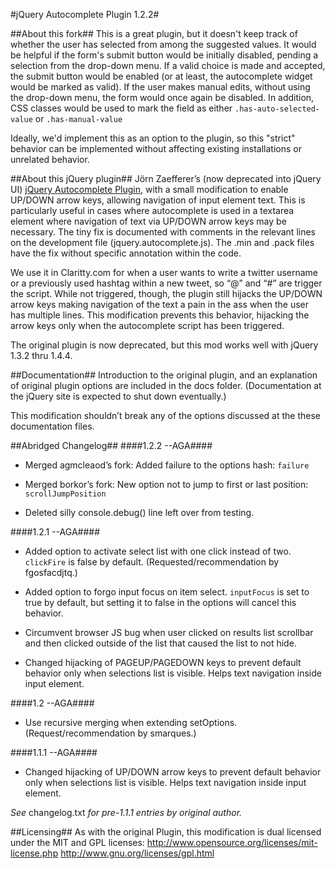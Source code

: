 #jQuery Autocomplete Plugin 1.2.2#

##About this fork##
This is a great plugin, but it doesn't keep track of whether the user has selected 
from among the suggested values. It would be helpful if the form's submit button would
be initially disabled, pending a selection from the drop-down menu. If a valid choice is made 
and accepted, the submit button would be enabled (or at least, the autocomplete widget would
be marked as valid). If the user makes manual edits, without using the drop-down menu, the form
would once again be disabled. In addition, CSS classes would be used to mark the field as 
either `.has-auto-selected-value` or `.has-manual-value`

Ideally, we'd implement this as an option to the plugin, so this "strict" behavior can be 
implemented without affecting existing installations or unrelated behavior.


##About this jQuery plugin##
Jörn Zaefferer’s (now deprecated into jQuery UI) [jQuery Autocomplete Plugin](http://bassistance.de/jquery-plugins/jquery-plugin-autocomplete/), with a small modification to enable UP/DOWN arrow keys, allowing navigation of input element text. This is particularly useful in cases where autocomplete is used in a textarea element where navigation of text via UP/DOWN arrow keys may be necessary. The tiny fix is documented with comments in the relevant lines on the development file (jquery.autocomplete.js). The .min and .pack files have the fix without specific annotation within the code.

We use it in Claritty.com for when a user wants to write a twitter username or a previously used hashtag within a new tweet, so “@” and “#” are trigger the script. While not triggered, though, the plugin still hijacks the UP/DOWN arrow keys making navigation of the text a pain in the ass when the user has multiple lines. This modification prevents this behavior, hijacking the arrow keys only when the autocomplete script has been triggered.

The original plugin is now deprecated, but this mod works well with jQuery 1.3.2 thru 1.4.4.

##Documentation##
Introduction to the original plugin, and an explanation of original plugin options are included in the docs folder. (Documentation at the jQuery site is expected to shut down eventually.)

This modification shouldn’t break any of the options discussed at the these documentation files.

##Abridged Changelog##
####1.2.2 --AGA####
* Merged agmcleaod’s fork: Added failure to the options hash: `failure`

* Merged borkor’s fork: New option not to jump to first or last position: `scrollJumpPosition`

* Deleted silly console.debug() line left over from testing.

####1.2.1 --AGA####
* Added option to activate select list with one click instead of two. `clickFire` is false by default. (Requested/recommendation by fgosfacdjtq.)

* Added option to forgo input focus on item select. `inputFocus` is set to true by default, but setting it to false in the options will cancel this behavior.

* Circumvent browser JS bug when user clicked on results list scrollbar and then clicked outside of the list that caused the list to not hide.

* Changed hijacking of PAGEUP/PAGEDOWN keys to prevent default behavior only when selections list is visible. Helps text navigation inside input element.

####1.2 --AGA####
* Use recursive merging when extending setOptions. (Request/recommendation by smarques.)

####1.1.1 --AGA####
* Changed hijacking of UP/DOWN arrow keys to prevent default behavior only when selections list is visible. Helps text navigation inside input element.

_See_ changelog.txt _for pre-1.1.1 entries by original author._

##Licensing##
As with the original Plugin, this modification is dual licensed under the MIT and GPL licenses:
	http://www.opensource.org/licenses/mit-license.php
	http://www.gnu.org/licenses/gpl.html